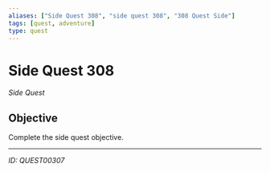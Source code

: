 ```yaml
---
aliases: ["Side Quest 308", "side quest 308", "308 Quest Side"]
tags: [quest, adventure]
type: quest
---
```


# Side Quest 308

*Side Quest*

## Objective
Complete the side quest objective.

---
*ID: QUEST00307*